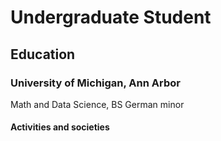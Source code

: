 # Undergraduate Student

## Education
### University of Michigan, Ann Arbor
Math and Data Science, BS
German minor
#### Activities and societies
